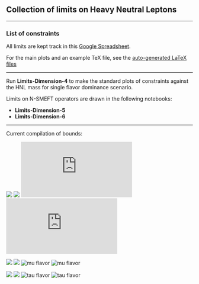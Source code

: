 ## Collection of limits on Heavy Neutral Leptons

---
### List of constraints

All limits are kept track in this [Google Spreadsheet](https://docs.google.com/spreadsheets/d/1WAbk-k_mcgMyzQ3fg5BhnWdYY-tq8OJ9IRLNqzQXgJ8/edit?usp=sharing).

For the main plots and an example TeX file, see the [auto-generated LaTeX files](https://github.com/mhostert/LimitsHNL/blob/main/tex_files/)

---

Run **Limits-Dimension-4** to make the standard plots of constraints against the HNL mass for single flavor dominance scenario.

Limits on N-SMEFT operators are drawn in the following notebooks:
   * **Limits-Dimension-5**
   * **Limits-Dimension-6**

---

Current compilation of bounds:


[<img src="https://render.githubusercontent.com/render/math?math=\color{black}{|U_{e N}|^2}">](https://github.com/mhostert/N-SMEFT-Limits/main/plots/mixing/UeN_majorana.pdf#gh-light-mode-only)
[<img src="https://render.githubusercontent.com/render/math?math=\color{white}{|U_{e N}|^2}">](https://github.com/mhostert//N-SMEFT-Limits/main/plots/mixing/UeN_majorana.pdf#gh-dark-mode-only)
![e flavor](https://github.com/mhostert/N-SMEFT-Limits/main/plots/mixing/UeN_majorana.pdf#gh-light-mode-only)
![e flavor](https://github.com/mhostert/N-SMEFT-Limits/main/plots/mixing/UeN_majorana.pdf#gh-dark-mode-only)

[<img src="https://render.githubusercontent.com/render/math?math=\color{black}{|U_{\mu N}|^2}">](https://github.com/mhostert/LimitsHNL/blob/main/plots/UmuN_nf03.pdf#gh-light-mode-only)
[<img src="https://render.githubusercontent.com/render/math?math=\color{white}{|U_{\mu N}|^2}">](https://github.com/mhostert/LimitsHNL/blob/main/plots/UmuN_nf03.pdf#gh-dark-mode-only)
![mu flavor](https://github.com/mhostert/LimitsHNL/blob/main/plots/UmuN_nf03.png#gh-light-mode-only)
![mu flavor](https://github.com/mhostert/LimitsHNL/blob/main/plots/UmuN_nf03_white.png#gh-dark-mode-only)

[<img src="https://render.githubusercontent.com/render/math?math=\color{black}{|U_{\tau N}|^2}">](https://github.com/mhostert/LimitsHNL/blob/main/plots/UtauN_nf03.pdfg#gh-light-mode-only)
[<img src="https://render.githubusercontent.com/render/math?math=\color{white}{|U_{\tau N}|^2}">](https://github.com/mhostert/LimitsHNL/blob/main/plots/UtauN_nf03.pdfg#gh-dark-mode-only)
![tau flavor](https://github.com/mhostert/LimitsHNL/blob/main/plots/UtauN_nf03.png#gh-light-mode-only)
![tau flavor](https://github.com/mhostert/LimitsHNL/blob/main/plots/UtauN_nf03_white.png#gh-dark-mode-only)

